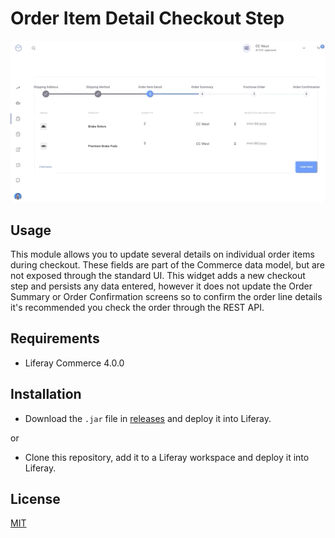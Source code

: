 # Order Item Detail Checkout Step

![Freelancer](doc/preview.gif
)

## Usage

This module allows you to update several details on individual order items during checkout.  These fields are part
of the Commerce data model, but are not exposed through the standard UI.  This widget adds a new checkout step and 
persists any data entered, however it does not update the Order Summary or Order Confirmation screens so to confirm the 
order line details it's recommended you check the order through the REST API.       

## Requirements

- Liferay Commerce 4.0.0

## Installation

- Download the `.jar` file in [releases](https://github.com/jhanda/order-item-detail/releases/tag/4.0.0) and deploy it into Liferay.

or

- Clone this repository, add it to a Liferay workspace and deploy it into Liferay.


## License

[MIT](LICENSE)